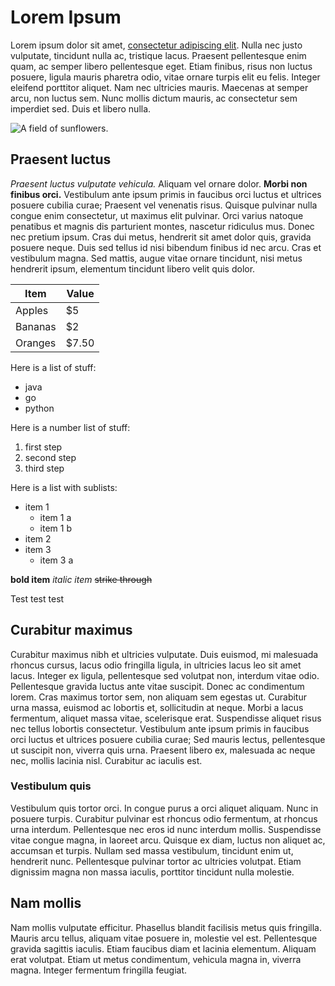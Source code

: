 # Lorem Ipsum
Lorem ipsum dolor sit amet, [consectetur adipiscing elit](https://example.org/). Nulla nec justo vulputate, tincidunt nulla ac, tristique lacus. Praesent pellentesque enim quam, ac semper libero pellentesque eget. Etiam finibus, risus non luctus posuere, ligula mauris pharetra odio, vitae ornare turpis elit eu felis. Integer eleifend porttitor aliquet. Nam nec ultricies mauris. Maecenas at semper arcu, non luctus sem. Nunc mollis dictum mauris, ac consectetur sem imperdiet sed. Duis et libero nulla.

![A field of sunflowers.](https://www.wikiwrimo.org/w/images/Example.jpg)

## Praesent luctus
*Praesent luctus vulputate vehicula.* Aliquam vel ornare dolor. **Morbi non finibus orci.** Vestibulum ante ipsum primis in faucibus orci luctus et ultrices posuere cubilia curae; Praesent vel venenatis risus. Quisque pulvinar nulla congue enim consectetur, ut maximus elit pulvinar. Orci varius natoque penatibus et magnis dis parturient montes, nascetur ridiculus mus. Donec nec pretium ipsum. Cras dui metus, hendrerit sit amet dolor quis, gravida posuere neque. Duis sed tellus id nisi bibendum finibus id nec arcu. Cras et vestibulum magna. Sed mattis, augue vitae ornare tincidunt, nisi metus hendrerit ipsum, elementum tincidunt libero velit quis dolor.

|Item|Value|
|----|-----|
|Apples| $5 |
|Bananas| $2 |
|Oranges| $7.50 |

Here is a list of stuff:
* java
* go
* python

Here is a number list of stuff:
1. first step
1. second step
1. third step

Here is a list with sublists:
* item 1
  * item 1 a
  * item 1 b
* item 2
* item 3
  * item 3 a

**bold item**
*italic item*
~~strike through~~

Test test test

## Curabitur maximus 
Curabitur maximus nibh et ultricies vulputate. Duis euismod, mi malesuada rhoncus cursus, lacus odio fringilla ligula, in ultricies lacus leo sit amet lacus. Integer ex ligula, pellentesque sed volutpat non, interdum vitae odio. Pellentesque gravida luctus ante vitae suscipit. Donec ac condimentum lorem. Cras maximus tortor sem, non aliquam sem egestas ut. Curabitur urna massa, euismod ac lobortis et, sollicitudin at neque. Morbi a lacus fermentum, aliquet massa vitae, scelerisque erat. Suspendisse aliquet risus nec tellus lobortis consectetur. Vestibulum ante ipsum primis in faucibus orci luctus et ultrices posuere cubilia curae; Sed mauris lectus, pellentesque ut suscipit non, viverra quis urna. Praesent libero ex, malesuada ac neque nec, mollis lacinia nisl. Curabitur ac iaculis est.

### Vestibulum quis
Vestibulum quis tortor orci. In congue purus a orci aliquet aliquam. Nunc in posuere turpis. Curabitur pulvinar est rhoncus odio fermentum, at rhoncus urna interdum. Pellentesque nec eros id nunc interdum mollis. Suspendisse vitae congue magna, in laoreet arcu. Quisque ex diam, luctus non aliquet ac, accumsan et turpis. Nullam sed massa vestibulum, tincidunt enim ut, hendrerit nunc. Pellentesque pulvinar tortor ac ultricies volutpat. Etiam dignissim magna non massa iaculis, porttitor tincidunt nulla molestie.

## Nam mollis
Nam mollis vulputate efficitur. Phasellus blandit facilisis metus quis fringilla. Mauris arcu tellus, aliquam vitae posuere in, molestie vel est. Pellentesque gravida sagittis iaculis. Etiam faucibus diam et lacinia elementum. Aliquam erat volutpat. Etiam ut metus condimentum, vehicula magna in, viverra magna. Integer fermentum fringilla feugiat. 
